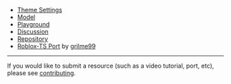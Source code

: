 - [Theme Settings](https://github.com/1ForeverHD/TopbarPlus/blob/main/src/Icon/Themes/Default.lua)
- [Model](https://www.roblox.com/library/6311707237/TopbarPlus)
- [Playground](https://www.roblox.com/games/6199274521/TopbarPlus-Playground)
- [Discussion](https://devforum.roblox.com/t/topbarplus-v2-construct-dynamic-and-intuitive-topbar-icons/1017485)
- [Repository](https://github.com/1ForeverHD/TopbarPlus)
- [Roblox-TS Port](https://github.com/grilme99/TopbarPlus) by [grilme99](https://twitter.com/grilme99)

-------------------------------------

If you would like to submit a resource (such as a video tutorial, port, etc), please see [contributing](https://1foreverhd.github.io/TopbarPlus/contributing/).